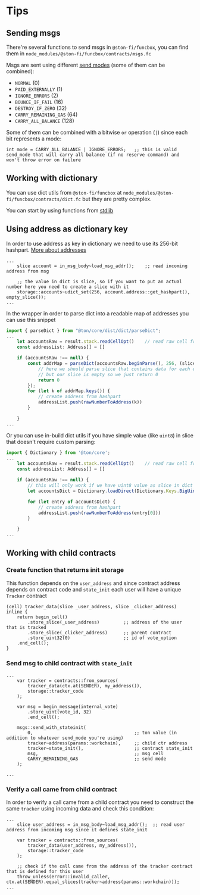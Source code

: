 # Tips 

## Sending msgs

There're several functions to send msgs in `@ston-fi/funcbox`, you can find them in `node_modules/@ston-fi/funcbox/contracts/msgs.fc`

Msgs are sent using different [send modes](https://docs.ton.org/develop/smart-contracts/messages#message-modes) (some of them can be combined):

  - `NORMAL` (0)
  - `PAID_EXTERNALLY` (1)
  - `IGNORE_ERRORS` (2)
  - `BOUNCE_IF_FAIL` (16)
  - `DESTROY_IF_ZERO` (32)
  - `CARRY_REMAINING_GAS` (64)
  - `CARRY_ALL_BALANCE` (128)

Some of them can be combined with a bitwise `or` operation (`|`) since each bit represents a mode:

```func
int mode = CARRY_ALL_BALANCE | IGNORE_ERRORS; 	;; this is valid send_mode that will carry all balance (if no reserve command) and won't throw error on failure
```

## Working with dictionary

You can use dict utils from `@ston-fi/funcbox` at `node_modules/@ston-fi/funcbox/contracts/dict.fc` but they are pretty complex.

You can start by using functions from [stdlib](https://docs.ton.org/develop/func/stdlib#dictionaries-primitives)

## Using address as dictionary key

In order to use address as key in dictionary we need to use its 256-bit hashpart. [More about addresses](https://docs.ton.org/learn/overviews/addresses)

```func
...
	slice account = in_msg_body~load_msg_addr();	;; read incoming address from msg

	;; the value in dict is slice, so if you want to put an actual number here you need to create a slice with it
	storage::accounts~udict_set(256, account.address::get_hashpart(), empty_slice());
...
```

In the wrapper in order to parse dict into a readable map of addresses you can use this snippet

```ts
import { parseDict } from "@ton/core/dist/dict/parseDict";
...
 	let accountsRaw = result.stack.readCellOpt()	// read raw cell from contract getter
	const addressList: Address[] = []

	if (accountsRaw !== null) {
		const addrMap = parseDict(accountsRaw.beginParse(), 256, (slice) => {
			// here we should parse slice that contains data for each entry for each dict
			// but our slice is empty so we just return 0
			return 0
		});
		for (let k of addrMap.keys()) {
			// create address from hashpart
			addressList.push(rawNumberToAddress(k))
		}

	}
...
```

Or you can use in-build dict utils if you have simple value (like `uint8`) in slice that doesn't require custom parsing:

```ts
import { Dictionary } from '@ton/core';
...
 	let accountsRaw = result.stack.readCellOpt()	// read raw cell from contract getter
	const addressList: Address[] = []

	if (accountsRaw !== null) {
		// this will only work if we have uint8 value as slice in dict for each entry
		let accountsDict = Dictionary.loadDirect(Dictionary.Keys.BigUint(256), Dictionary.Values.Uint(8), accountsRaw)

		for (let entry of accountsDict) {
			// create address from hashpart
			addressList.push(rawNumberToAddress(entry[0]))
		}

	}
...
```

## Working with child contracts

### Create function that returns init storage 

This function depends on the `user_address` and since contract address depends on contract code and `state_init` each user will have a unique `Tracker` contract

```func
(cell) tracker_data(slice _user_address, slice _clicker_address) inline {
    return begin_cell()
        .store_slice(_user_address) 		;; address of the user that is tracked
        .store_slice(_clicker_address)		;; parent contract
        .store_uint32(0) 					;; id of vote_option
    .end_cell();
}
```
### Send msg to child contract with `state_init`

```func
...
	var tracker = contracts::from_sources(
		tracker_data(ctx.at(SENDER), my_address()),
		storage::tracker_code
	);

	var msg = begin_message(internal_vote)
		.store_uint(vote_id, 32)
		.end_cell();

	msgs::send_with_stateinit(
		0, 										;; ton value (in addition to whatever send_mode you're using)
		tracker~address(params::workchain), 	;; child ctr address
		tracker~state_init(), 					;; contract state_init
		msg, 									;; msg cell
		CARRY_REMAINING_GAS						;; send mode
	);

...
```

### Verify a call came from child contract

In order to verify a call came from a child contract you need to construct the same `tracker` using incoming data and check this condition:

```func
...
	slice user_address = in_msg_body~load_msg_addr();  ;; read user address from incoming msg since it defines state_init

	var tracker = contracts::from_sources(
		tracker_data(user_address, my_address()),
		storage::tracker_code
	);

	;; check if the call came from the address of the tracker contract that is defined for this user
	throw_unless(error::invalid_caller, ctx.at(SENDER).equal_slices(tracker~address(params::workchain)));
...
```
